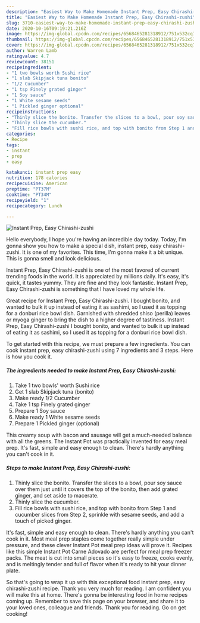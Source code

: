 ```yaml
---
description: "Easiest Way to Make Homemade Instant Prep, Easy Chirashi-zushi"
title: "Easiest Way to Make Homemade Instant Prep, Easy Chirashi-zushi"
slug: 3710-easiest-way-to-make-homemade-instant-prep-easy-chirashi-zushi
date: 2020-10-16T09:19:21.216Z
image: https://img-global.cpcdn.com/recipes/6568465281318912/751x532cq70/instant-prep-easy-chirashi-zushi-recipe-main-photo.jpg
thumbnail: https://img-global.cpcdn.com/recipes/6568465281318912/751x532cq70/instant-prep-easy-chirashi-zushi-recipe-main-photo.jpg
cover: https://img-global.cpcdn.com/recipes/6568465281318912/751x532cq70/instant-prep-easy-chirashi-zushi-recipe-main-photo.jpg
author: Warren Lamb
ratingvalue: 4.7
reviewcount: 38151
recipeingredient:
- "1 two bowls worth Sushi rice"
- "1 slab Skipjack tuna bonito"
- "1/2 Cucumber"
- "1 tsp Finely grated ginger"
- "1 Soy sauce"
- "1 White sesame seeds"
- "1 Pickled ginger optional"
recipeinstructions:
- "Thinly slice the bonito. Transfer the slices to a bowl, pour soy sauce over them just until it covers the top of the bonito, then add grated ginger, and set aside to macerate."
- "Thinly slice the cucumber."
- "Fill rice bowls with sushi rice, and top with bonito from Step 1 and cucumber slices from Step 2, sprinkle with sesame seeds, and add a touch of picked ginger."
categories:
- Recipe
tags:
- instant
- prep
- easy

katakunci: instant prep easy 
nutrition: 178 calories
recipecuisine: American
preptime: "PT37M"
cooktime: "PT34M"
recipeyield: "1"
recipecategory: Lunch

---
```



![Instant Prep, Easy Chirashi-zushi](https://img-global.cpcdn.com/recipes/6568465281318912/751x532cq70/instant-prep-easy-chirashi-zushi-recipe-main-photo.jpg)

Hello everybody, I hope you're having an incredible day today. Today, I'm gonna show you how to make a special dish, instant prep, easy chirashi-zushi. It is one of my favorites. This time, I'm gonna make it a bit unique. This is gonna smell and look delicious.

Instant Prep, Easy Chirashi-zushi is one of the most favored of current trending foods in the world. It is appreciated by millions daily. It's easy, it's quick, it tastes yummy. They are fine and they look fantastic. Instant Prep, Easy Chirashi-zushi is something that I have loved my whole life.

Great recipe for Instant Prep, Easy Chirashi-zushi. I bought bonito, and wanted to bulk it up instead of eating it as sashimi, so I used it as topping for a donburi rice bowl dish. Garnished with shredded shiso (perilla) leaves or myoga ginger to bring the dish to a higher degree of tastiness. Instant Prep, Easy Chirashi-zushi I bought bonito, and wanted to bulk it up instead of eating it as sashimi, so I used it as topping for a donburi rice bowl dish.


To get started with this recipe, we must prepare a few ingredients. You can cook instant prep, easy chirashi-zushi using 7 ingredients and 3 steps. Here is how you cook it.

<!--inarticleads1-->

##### The ingredients needed to make Instant Prep, Easy Chirashi-zushi:

1. Take 1 two bowls&#39; worth Sushi rice
1. Get 1 slab Skipjack tuna (bonito)
1. Make ready 1/2 Cucumber
1. Take 1 tsp Finely grated ginger
1. Prepare 1 Soy sauce
1. Make ready 1 White sesame seeds
1. Prepare 1 Pickled ginger (optional)


This creamy soup with bacon and sausage will get a much-needed balance with all the greens. The Instant Pot was practically invented for easy meal prep. It&#39;s fast, simple and easy enough to clean. There&#39;s hardly anything you can&#39;t cook in it. 

<!--inarticleads2-->

##### Steps to make Instant Prep, Easy Chirashi-zushi:

1. Thinly slice the bonito. Transfer the slices to a bowl, pour soy sauce over them just until it covers the top of the bonito, then add grated ginger, and set aside to macerate.
1. Thinly slice the cucumber.
1. Fill rice bowls with sushi rice, and top with bonito from Step 1 and cucumber slices from Step 2, sprinkle with sesame seeds, and add a touch of picked ginger.


It&#39;s fast, simple and easy enough to clean. There&#39;s hardly anything you can&#39;t cook in it. Most meal prep staples come together really simple under pressure, and these clever Instant Pot meal prep ideas will prove it. Recipes like this simple Instant Pot Carne Adovado are perfect for meal prep freezer packs. The meat is cut into small pieces so it&#39;s easy to freeze, cooks evenly, and is meltingly tender and full of flavor when it&#39;s ready to hit your dinner plate. 

So that's going to wrap it up with this exceptional food instant prep, easy chirashi-zushi recipe. Thank you very much for reading. I am confident you will make this at home. There's gonna be interesting food in home recipes coming up. Remember to save this page on your browser, and share it to your loved ones, colleague and friends. Thank you for reading. Go on get cooking!
